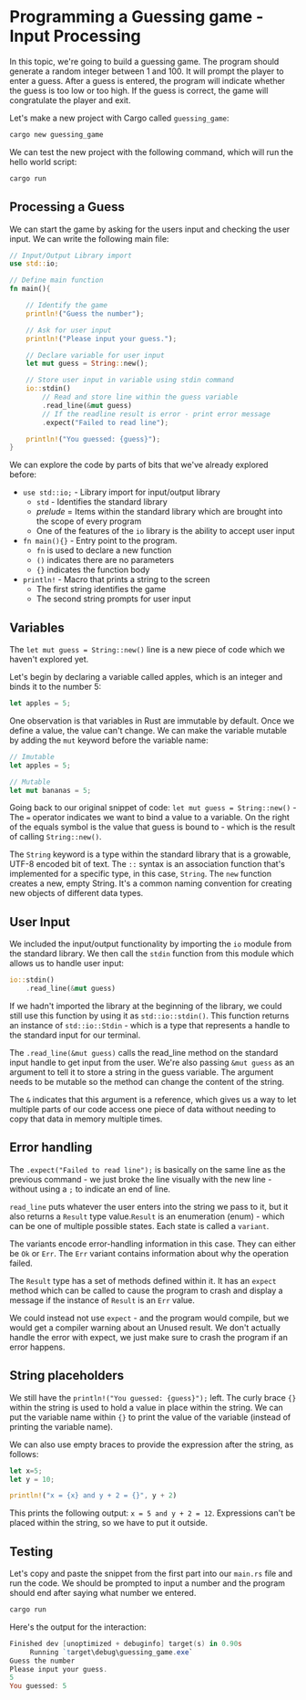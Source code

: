 # Programming a Guessing game - Input Processing

In this topic, we're going to build a guessing game. The program should generate a random integer between 1 and 100. It will prompt the player to enter a guess. After a guess is entered, the program will indicate whether the guess is too low or too high. If the guess is correct, the game will congratulate the player and exit.

Let's make a new project with Cargo called `guessing_game`:

```powershell
cargo new guessing_game
```

We can test the new project with the following command, which will run the hello world script:

```powershell
cargo run
```

## Processing a Guess

We can start the game by asking for the users input and checking the user input. We can write the following main file:

```rust
// Input/Output Library import
use std::io;

// Define main function
fn main(){

    // Identify the game
    println!("Guess the number");

    // Ask for user input
    println!("Please input your guess.");

    // Declare variable for user input
    let mut guess = String::new();

    // Store user input in variable using stdin command
    io::stdin()
        // Read and store line within the guess variable
        .read_line(&mut guess)
        // If the readline result is error - print error message
        .expect("Failed to read line");

    println!("You guessed: {guess}");
}
```

We can explore the code by parts of bits that we've already explored before:
- `use std::io;` - Library import for input/output library
  - `std` - Identifies the standard library 
  - *prelude* = Items within the standard library which are brought into the scope of every program
  - One of the features of the `io` library is the ability to accept user input
- `fn main(){}` - Entry point to the program.
  - `fn` is used to declare a new function
  - `()` indicates there are no parameters
  - `{}` indicates the function body
- `println!` - Macro that prints a string to the screen
  - The first string identifies the game
  - The second string prompts for user input

## Variables

The `let mut guess = String::new()` line is a new piece of code which we haven't explored yet.

Let's begin by declaring a variable called apples, which is an integer and binds it to the number 5:

```rust
let apples = 5;
```

One observation is that variables in Rust are immutable by default. Once we define a value, the value can't change. We can make the variable mutable by adding the `mut` keyword before the variable name:

```rust
// Imutable
let apples = 5;

// Mutable
let mut bananas = 5;
```

Going back to our original snippet of code: `let mut guess = String::new()` - The `=` operator indicates we want to bind a value to a variable. On the right of the equals symbol is the value that guess is bound to - which is the result of calling `String::new()`.

 The `String` keyword is a type within the standard library that is a growable, UTF-8 encoded bit of text. The `::` syntax is an association function that's implemented for a specific type, in this case, `String`. The `new` function creates a new, empty String. It's a common naming convention for creating new objects of different data types. 

 ## User Input

We included the input/output functionality by importing the `io` module from the standard library. We then call the `stdin` function from this module which allows us to handle user input:

```rust
io::stdin()
    .read_line(&mut guess)
```

If we hadn't imported the library at the beginning of the library, we could still use this function by using it as `std::io::stdin()`. This function returns an instance of `std::io::Stdin` - which is a type that represents a handle to the standard input for our terminal.

The `.read_line(&mut guess)` calls the read_line method on the standard input handle to get input from the user. We're also passing `&mut guess` as an argument to tell it to store a string in the guess variable. The argument needs to be mutable so the method can change the content of the string.

The `&` indicates that this argument is a reference, which gives us a way to let multiple parts of our code access one piece of data without needing to copy that data in memory multiple times.

## Error handling

The `.expect("Failed to read line");` is basically on the same line as the previous command - we just broke the line visually with the new line - without using a `;` to indicate an end of line.

`read_line` puts whatever the user enters into the string we pass to it, but it also returns a `Result` type value.`Result` is an enumeration (enum) - which can be one of multiple possible states. Each state is called a `variant`. 

The variants encode error-handling information in this case. They can either be `Ok` or `Err`. The `Err` variant contains information about why the operation failed.

The `Result` type has a set of methods defined within it. It has an `expect` method which can be called to cause the program to crash and display a message if the instance of `Result` is an `Err` value.

We could instead not use `expect` - and the program would compile, but we would get a compiler warning about an Unused result. We don't actually handle the error with expect, we just make sure to crash the program if an error happens.

## String placeholders

We still have the `println!("You guessed: {guess}");` left. The curly brace `{}` within the string is used to hold a value in place within the string. We can put the variable name within `{}` to print the value of the variable (instead of printing the variable name). 


We can also use empty braces to provide the expression after the string, as follows:

```rust
let x=5;
let y = 10;

println!("x = {x} and y + 2 = {}", y + 2)
```

This prints the following output: `x = 5 and y + 2 = 12`. Expressions can't be placed within the string, so we have to put it outside.

## Testing

Let's copy and paste the snippet from the first part into our `main.rs` file and run the code. We should be prompted to input a number and the program should end after saying what number we entered.

```powershell
cargo run
```

Here's the output for the interaction:

```powershell
Finished dev [unoptimized + debuginfo] target(s) in 0.90s
     Running `target\debug\guessing_game.exe`
Guess the number
Please input your guess.
5
You guessed: 5
```
